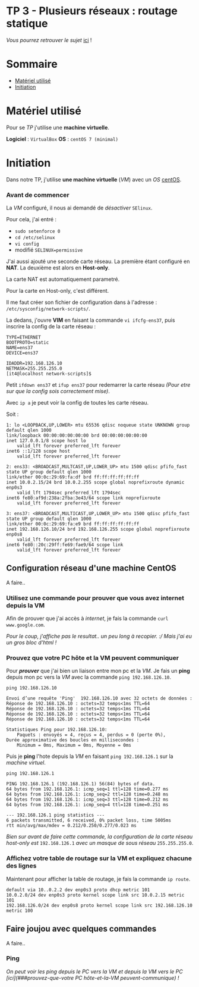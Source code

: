 # TP 3 - Plusieurs réseaux : routage statique

*Vous pourrez retrouver le sujet* [ici](https://github.com/It4lik/B1-Reseau-2018/tree/master/tp/3) !

# Sommaire

* [Matériel utilisé](#matériel-utilisé)
* [Initiation](#initiation)

# Matériel utilisé

Pour se *TP* j'utilise une **machine virtuelle**.

**Logiciel** : `VirtualBox`
**OS** : `centOS 7 (minimal)`

# Initiation

Dans notre TP, j'utilise **une machine virtuelle** (*VM*) avec un *OS* [centOS](https://fr.wikipedia.org/wiki/CentOS).

### Avant de commencer

La *VM* configuré, il nous ai demandé de *désactiver* `SElinux`.

Pour cela,  j'ai entré :
* `sudo setenforce 0`
* `cd /etc/selinux`
* `vi config`
* modifié `SELINUX=permissive`

J'ai aussi ajouté une seconde carte réseau.
La première étant configuré en **NAT**.
La deuxième est alors en **Host-only**.

La carte NAT est automatiquement parametré.

Pour la carte en Host-only, c'est différent.

Il me faut créer son fichier de configuration dans à l'adresse : `/etc/sysconfig/network-scripts/`.

La dedans, j'ouvre **VIM** en faisant la commande `vi ifcfg-ens37`, puis inscrire la config de la carte réseau :

    TYPE=ETHERNET
    BOOTPROTO=static
    NAME=ens37
    DEVICE=ens37
    
    IDADDR=192.168.126.10
    NETMASK=255.255.255.0
    [it4@localhost network-scripts]$

Petit `ifdown ens37` et `ifup ens37` pour redemarrer la carte réseau *(Pour etre sur que la config sois correctement mise)*.

Avec `ip a` je peut voir la config de toutes les carte réseau.

Soit :

    1: lo <LOOPBACK,UP,LOWER> mtu 65536 qdisc noqueue state UNKNOWN group default qlen 1000
    link/loopback 00:00:00:00:00:00 brd 00:00:00:00:00:00
    inet 127.0.0.1/8 scope host lo
        valid_lft forever preferred_lft forever
    inet6 ::1/128 scope host
        valid_lft forever preferred_lft forever
    
    2: ens33: <BROADCAST,MULTCAST,UP,LOWER_UP> mtu 1500 qdisc pfifo_fast state UP group default qlen 1000
    link/ether 00:0c:29:69:fa:df brd ff:ff:ff:ff:ff:ff
    inet 10.0.2.15/24 brd 10.0.2.255 scope global noprefixroute dynamic enp0s3
        valid_lft 1794sec preferred_lft 1794sec
    inet6 fe80:af9d:238a:2fba:3e43/64 scope link noprefixroute
        valid_lft forever preferred_lft forever

    3: ens37: <BROADCAST,MULTICAST,UP,LOWER_UP> mtu 1500 qdisc pfifo_fast state UP group default qlen 1000
    link/ether 00:0c:29:69:fa:e9 brd ff:ff:ff:ff:ff:ff
    inet 192.168.126.10/24 brd 192.168.126.255 scope global noprefixroute enp0s8
        valid_lft forever preferred_lft forever
    inet6 fe80::20c:29ff:fe69:fae9/64 scope link
        valid_lft forever preferred_lft forever

## Configuration réseau d'une machine CentOS

A faire..

### Utilisez une commande pour prouver que vous avez internet depuis la VM

Afin de prouver que j'ai accès à *internet*, je fais la commande `curl www.google.com`.

*Pour le coup, j'affiche pas le resultat.. un peu long à recopier. :/*
*Mais j'ai eu un gros bloc d'html !*

### Prouvez que votre PC hôte et la VM peuvent communiquer

Pour ***prouver*** que j'ai bien un liaison entre mon pc et la *VM*.
Je fais un **ping** depuis mon pc vers la *VM* avec la commande `ping 192.168.126.10`.

    ping 192.168.126.10

    Envoi d’une requête 'Ping'  192.168.126.10 avec 32 octets de données :
    Réponse de 192.168.126.10 : octets=32 temps<1ms TTL=64
    Réponse de 192.168.126.10 : octets=32 temps<1ms TTL=64
    Réponse de 192.168.126.10 : octets=32 temps<1ms TTL=64
    Réponse de 192.168.126.10 : octets=32 temps<1ms TTL=64

    Statistiques Ping pour 192.168.126.10:
        Paquets : envoyés = 4, reçus = 4, perdus = 0 (perte 0%),
    Durée approximative des boucles en millisecondes :
        Minimum = 0ms, Maximum = 0ms, Moyenne = 0ms

Puis je **ping** l'hote depuis la *VM* en faisant `ping 192.168.126.1` sur la *machine virtuel*.

    ping 192.168.126.1 

    PING 192.168.126.1 (192.168.126.1) 56(84) bytes of data.
    64 bytes from 192.168.126.1: icmp_seq=1 ttl=128 time=0.277 ms
    64 bytes from 192.168.126.1: icmp_seq=2 ttl=128 time=0.248 ms
    64 bytes from 192.168.126.1: icmp_seq=3 ttl=128 time=0.212 ms
    64 bytes from 192.168.126.1: icmp_seq=4 ttl=128 time=0.251 ms

    --- 192.168.126.1 ping statistics ---
    6 packets transmitted, 6 received, 0% packet loss, time 5005ms
    rtt min/avg/max/mdev = 0.212/0.250/0.277/0.023 ms

*Bien sur avant de faire cette commande, la configuration de la carte réseau host-only est* `192.168.126.1` *avec un masque de sous réseau* `255.255.255.0`.

### Affichez votre table de routage sur la VM et expliquez chacune des lignes

Maintenant pour afficher la table de routage, je fais la commande `ip route`.

    default via 10..0.2.2 dev enp0s3 proto dhcp metric 101
    10.0.2.0/24 dev enp0s3 proto kernel scope link src 10.0.2.15 metric 101
    192.168.126.0/24 dev enp0s8 proto kernel scope link src 192.168.126.10 metric 100

## Faire joujou avec quelques commandes

A faire..

### Ping

*On peut voir les ping depuis le PC vers la VM et depuis la VM vers le PC [ici](###prouvez-que-votre PC hôte-et-la-VM peuvent-communique) !*